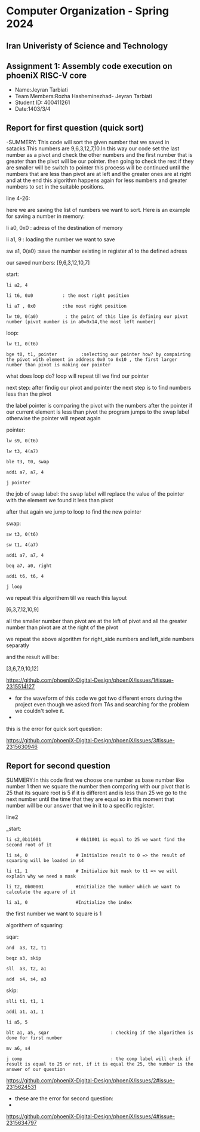 Computer Organization - Spring 2024
==============================================================
## Iran Univeristy of Science and Technology
## Assignment 1: Assembly code execution on phoeniX RISC-V core

- Name:Jeyran Tarbiati
- Team Members:Rozha Hasheminezhad- Jeyran Tarbiati
- Student ID: 400411261
- Date:1403/3/4

## Report for first question (quick sort)

-SUMMERY: This code will sort the given number that we saved in satacks.This numbers are 9,6,3,12,7,10.In this way our code set the last number as a pivot and check the other numbers and the first number that is greater than the pivot will be our pointer. then going to check the rest if they are smaller will be switch to pointer this process will be continued until the numbers that are less than pivot are at left and the greater ones are at right and at the end this algorithm happens again for less numbers and greater numbers to set in the suitable positions.

line 4-26:

 here we are saving the list of numbers we want to sort. Here is an example for saving a number in memory:
 
li a0, 0x0              : adress of the destination of memory

li a1, 9                : loading the number we want to save

sw a1, 0(a0)            :save the number existing in register a1 to the defined adress

our saved numbers: [9,6,3,12,10,7]

start:

    li a2, 4
    
    li t6, 0x0           : the most right position
    
    li a7 , 0x0          :the most right position
    
    lw t0, 0(a0)          : the point of this line is defining our pivot number (pivot number is in a0=0x14,the most left number)

loop:

    lw t1, 0(t6)
    
    bge t0, t1, pointer         :selecting our pointer how? by compairing the pivot with element in address 0x0 to 0x10 , the first larger number than pivot is making our pointer
    
what does loop do? loop will repeat till we find our pointer

next step: after findig our pivot and pointer the next step is to find numbers less than the pivot

the label pointer is comparing the pivot with the numbers after the pointer if our current element is less than pivot the program jumps to the swap label otherwise the pointer will repeat again

pointer:

    lw s9, 0(t6) 
    
    lw t3, 4(a7)
    
    ble t3, t0, swap 
    
    addi a7, a7, 4
    
    j pointer
    
the job of swap label: the swap label will replace the value of the pointer with the element we found it less than pivot

after that again we jump to loop to find the new pointer

swap:

    sw t3, 0(t6) 
    
    sw t1, 4(a7)
    
    addi a7, a7, 4
    
    beq a7, a0, right
    
    addi t6, t6, 4
    
    j loop
    
we repeat this algorithem till we reach this layout

[6,3,7,12,10,9]

all the smaller number than pivot are at the left of pivot and all the greater number than pivot are at the right of the pivot 

we repeat the above algorithm for right_side numbers and left_side numbers separatly 

and the result will be:

[3,6,7,9,10,12]

https://github.com/phoeniX-Digital-Design/phoeniX/issues/1#issue-2315514127

- for the waveform of this code we got two different errors during the project even though we asked from TAs and searching for the problem we couldn't solve it.
- 
this is the error for quick sort question:

https://github.com/phoeniX-Digital-Design/phoeniX/issues/3#issue-2315630946

## Report for second question

SUMMERY:In this code first we choose one number as base number like number 1 then we square the number then comparing with our pivot that is 25 that its square root is 5 if it is different and is less 
than 25 we go to the next number until the time that they are equal so in this moment that number will be our answer that we in it to a specific register.

line2

 _start: 
 
    li s2,0b11001             # 0b11001 is equal to 25 we want find the second root of it

    li s4, 0                  # Initialize result to 0 => the result of squaring will be loaded in s4
  
    li t1, 1                  # Initialize bit mask to t1 => we will explain why we need a mask 
    
    li t2, 0b00001            #Initialize the number which we want to calculate the aquare of it 
    
    li a1, 0                  #Initialize the index
      
the first number we want to square is 1 

algorithem of squaring:

sqar:

    and  a3, t2, t1 
    
    beqz a3, skip
    
    sll  a3, t2, a1 
    
    add  s4, s4, a3
    

skip:

    slli t1, t1, 1
    
    addi a1, a1, 1
    
    li a5, 5
    
    blt a1, a5, sqar                       : checking if the algorithem is done for first number  
    
    mv a6, s4
    
    j comp                                 : the comp label will check if result is equal to 25 or not, if it is equal the 25, the number is the answer of our question
https://github.com/phoeniX-Digital-Design/phoeniX/issues/2#issue-2315624531

- these are the error for second question:
- 
https://github.com/phoeniX-Digital-Design/phoeniX/issues/4#issue-2315634797
